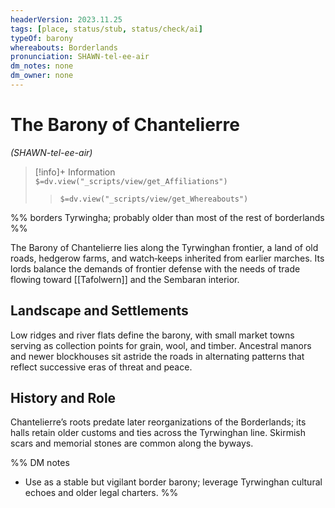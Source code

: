 ```yaml
---
headerVersion: 2023.11.25
tags: [place, status/stub, status/check/ai]
typeOf: barony
whereabouts: Borderlands
pronunciation: SHAWN-tel-ee-air
dm_notes: none
dm_owner: none
---
```

# The Barony of Chantelierre
*(SHAWN-tel-ee-air)*
>[!info]+ Information  
> `$=dv.view("_scripts/view/get_Affiliations")`  
>> `$=dv.view("_scripts/view/get_Whereabouts")`

%% borders Tyrwingha; probably older than most of the rest of borderlands %%

The Barony of Chantelierre lies along the Tyrwinghan frontier, a land of old roads, hedgerow farms, and watch‑keeps inherited from earlier marches. Its lords balance the demands of frontier defense with the needs of trade flowing toward [[Tafolwern]] and the Sembaran interior.

## Landscape and Settlements
Low ridges and river flats define the barony, with small market towns serving as collection points for grain, wool, and timber. Ancestral manors and newer blockhouses sit astride the roads in alternating patterns that reflect successive eras of threat and peace.

## History and Role
Chantelierre’s roots predate later reorganizations of the Borderlands; its halls retain older customs and ties across the Tyrwinghan line. Skirmish scars and memorial stones are common along the byways.

%%
DM notes
- Use as a stable but vigilant border barony; leverage Tyrwinghan cultural echoes and older legal charters.
%%
